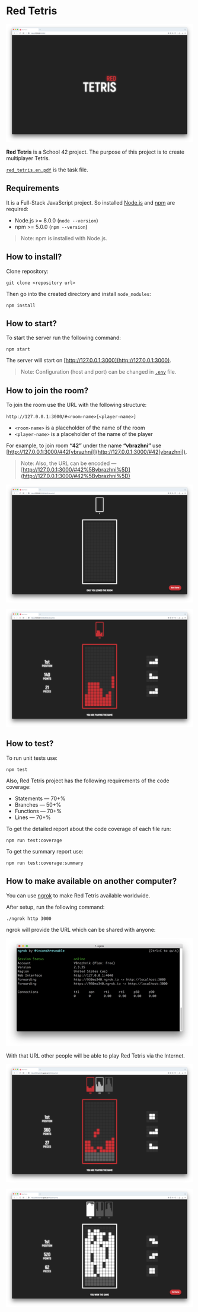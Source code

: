 # Red Tetris

![Loading screen](/images/loading-screen.png)

**Red Tetris** is a School 42 project. The purpose of this project is to create multiplayer Tetris.

[`red_tetris.en.pdf`](/red_tetris.en.pdf) is the task file.

## Requirements

It is a Full-Stack JavaScript project. So installed [Node.js](https://nodejs.org) and [npm](https://www.npmjs.com/get-npm) are required:

* Node.js >= 8.0.0 (`node --version`)
* npm >= 5.0.0 (`npm --version`)

> Note: npm is installed with Node.js.

## How to install?

Clone repository:

```
git clone <repository url>
```

Then go into the created directory and install `node_modules`:

```
npm install
```

## How to start?

To start the server run the following command:

```
npm start
```

The server will start on [http://127.0.0.1:3000](http://127.0.0.1:3000).

> Note: Configuration (host and port) can be changed in [`.env`](/.env) file.

## How to join the room?

To join the room use the URL with the following structure:

`http://127.0.0.1:3000/#<room-name>[<player-name>]`

* `<room-name>` is a placeholder of the name of the room
* `<player-name>` is a placeholder of the name of the player

For example, to join room **“42”** under the name **“vbrazhni”** use [http://127.0.0.1:3000/#42[vbrazhni]](http://127.0.0.1:3000/#42[vbrazhni]).

> Note: Also, the URL can be encoded — [http://127.0.0.1:3000/#42%5Bvbrazhni%5D](http://127.0.0.1:3000/#42%5Bvbrazhni%5D)

![Pending single game](/images/pending-single-game.png)

![Running single game](/images/running-single-game.png)

## How to test?

To run unit tests use:

```
npm test
```

Also, Red Tetris project has the following requirements of the code coverage:

* Statements — 70+%
* Branches — 50+%
* Functions — 70+%
* Lines — 70+%

To get the detailed report about the code coverage of each file run:

```
npm run test:coverage
```

To get the summary report use:

```
npm run test:coverage:summary
```

## How to make available on another computer?

You can use [ngrok](https://ngrok.com/) to make Red Tetris available worldwide.

After setup, run the following command:

```
./ngrok http 3000
```

ngrok will provide the URL which can be shared with anyone:

![ngrok](/images/ngrok.png)

With that URL other people will be able to play Red Tetris via the Internet.

![Running multiplayer game](/images/running-multiplayer-game.png)

![Completed multiplayer game](/images/completed-multiplayer-game.png)
